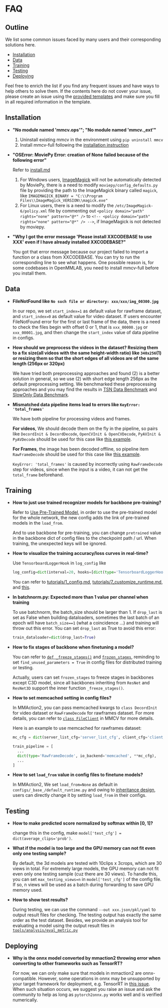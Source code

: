 # FAQ

## Outline

We list some common issues faced by many users and their corresponding solutions here.

- [Installation](#installation)
- [Data](#data)
- [Training](#training)
- [Testing](#testing)
- [Deploying](#deploying)

Feel free to enrich the list if you find any frequent issues and have ways to help others to solve them.
If the contents here do not cover your issue, please create an issue using the [provided templates](/.github/ISSUE_TEMPLATE/error-report.md) and make sure you fill in all required information in the template.

## Installation

- **"No module named 'mmcv.ops'"; "No module named 'mmcv._ext'"**

    1. Uninstall existing mmcv in the environment using `pip uninstall mmcv`
    2. Install mmcv-full following the [installation instruction](https://mmcv.readthedocs.io/en/latest/#installation)

- **"OSError: MoviePy Error: creation of None failed because of the following error"**

    Refer to [install.md](https://github.com/open-mmlab/mmaction2/blob/master/docs/en/install.md#requirements)
    1. For Windows users, [ImageMagick](https://www.imagemagick.org/script/index.php) will not be automatically detected by MoviePy, there is a need to modify `moviepy/config_defaults.py` file by providing the path to the ImageMagick binary called `magick`, like `IMAGEMAGICK_BINARY = "C:\\Program Files\\ImageMagick_VERSION\\magick.exe"`
    2. For Linux users, there is a need to modify the `/etc/ImageMagick-6/policy.xml` file by commenting out `<policy domain="path" rights="none" pattern="@*" />` to `<!-- <policy domain="path" rights="none" pattern="@*" /> -->`, if ImageMagick is not detected by moviepy.

- **"Why I got the error message 'Please install XXCODEBASE to use XXX' even if I have already installed XXCODEBASE?"**

    You got that error message because our project failed to import a function or a class from XXCODEBASE. You can try to run the corresponding line to see what happens. One possible reason is, for some codebases in OpenMMLAB, you need to install mmcv-full before you install them.

## Data

- **FileNotFound like `No such file or directory: xxx/xxx/img_00300.jpg`**

    In our repo, we set `start_index=1` as default value for rawframe dataset, and `start_index=0` as default value for video dataset.
    If users encounter FileNotFound error for the first or last frame of the data, there is a need to check the files begin with offset 0 or 1,
    that is `xxx_00000.jpg` or `xxx_00001.jpg`, and then change the `start_index` value of data pipeline in configs.

- **How should we preprocess the videos in the dataset? Resizing them to a fix size(all videos with the same height-width ratio) like `340x256`(1) or resizing them so that the short edges of all videos are of the same length (256px or 320px)**

    We have tried both preprocessing approaches and found (2) is a better solution in general, so we use (2) with short edge length 256px as the default preprocessing setting. We benchmarked these preprocessing approaches and you may find the results in [TSN Data Benchmark](https://github.com/open-mmlab/mmaction2/tree/master/configs/recognition/tsn) and [SlowOnly Data Benchmark](https://github.com/open-mmlab/mmaction2/tree/master/configs/recognition/tsn).

- **Mismatched data pipeline items lead to errors like `KeyError: 'total_frames'`**

    We have both pipeline for processing videos and frames.

    **For videos**, We should decode them on the fly in the pipeline, so pairs like `DecordInit & DecordDecode`, `OpenCVInit & OpenCVDecode`, `PyAVInit & PyAVDecode` should be used for this case like [this example](https://github.com/open-mmlab/mmaction2/blob/023777cfd26bb175f85d78c455f6869673e0aa09/configs/recognition/slowfast/slowfast_r50_video_4x16x1_256e_kinetics400_rgb.py#L47-L49).

    **For Frames**, the image has been decoded offline, so pipeline item `RawFrameDecode` should be used for this case like [this example](https://github.com/open-mmlab/mmaction2/blob/023777cfd26bb175f85d78c455f6869673e0aa09/configs/recognition/slowfast/slowfast_r50_8x8x1_256e_kinetics400_rgb.py#L49).

    `KeyError: 'total_frames'` is caused by incorrectly using `RawFrameDecode` step for videos, since when the input is a video, it can not get the `total_frame` beforehand.

## Training

- **How to just use trained recognizer models for backbone pre-training?**

    Refer to [Use Pre-Trained Model](https://github.com/open-mmlab/mmaction2/blob/master/docs/en/tutorials/2_finetune.md#use-pre-trained-model),
    in order to use the pre-trained model for the whole network, the new config adds the link of pre-trained models in the `load_from`.

    And to use backbone for pre-training, you can change `pretrained` value in the backbone dict of config files to the checkpoint path / url.
    When training, the unexpected keys will be ignored.

- **How to visualize the training accuracy/loss curves in real-time?**

    Use `TensorboardLoggerHook` in `log_config` like

    ```python
    log_config=dict(interval=20, hooks=[dict(type='TensorboardLoggerHook')])
    ```

    You can refer to [tutorials/1_config.md](tutorials/1_config.md), [tutorials/7_customize_runtime.md](tutorials/7_customize_runtime.md#log-config), and [this](https://github.com/open-mmlab/mmaction2/blob/master/configs/recognition/tsm/tsm_r50_1x1x8_50e_kinetics400_rgb.py#L118).

- **In batchnorm.py: Expected more than 1 value per channel when training**

    To use batchnorm, the batch_size should be larger than 1. If `drop_last` is set as False when building dataloaders, sometimes the last batch of an epoch will have `batch_size==1` (what a coincidence ...) and training will throw out this error. You can set `drop_last` as True to avoid this error:

    ```python
    train_dataloader=dict(drop_last=True)
    ```

- **How to fix stages of backbone when finetuning a model?**

    You can refer to [`def _freeze_stages()`](https://github.com/open-mmlab/mmaction2/blob/0149a0e8c1e0380955db61680c0006626fd008e9/mmaction/models/backbones/x3d.py#L458) and [`frozen_stages`](https://github.com/open-mmlab/mmaction2/blob/0149a0e8c1e0380955db61680c0006626fd008e9/mmaction/models/backbones/x3d.py#L183-L184),
    reminding to set `find_unused_parameters = True` in config files for distributed training or testing.

    Actually, users can set `frozen_stages` to freeze stages in backbones except C3D model, since all backbones inheriting from `ResNet` and `ResNet3D` support the inner function `_freeze_stages()`.

- **How to set memcached setting in config files?**

    In MMAction2, you can pass memcached kwargs to `class DecordInit` for video dataset or `RawFrameDecode` for rawframes dataset.
    For more details, you can refer to [`class FileClient`](https://github.com/open-mmlab/mmcv/blob/master/mmcv/fileio/file_client.py) in MMCV for more details.

    Here is an example to use memcached for rawframes dataset:

    ```python
    mc_cfg = dict(server_list_cfg='server_list_cfg', client_cfg='client_cfg', sys_path='sys_path')

    train_pipeline = [
      ...
      dict(type='RawFrameDecode', io_backend='memcached', **mc_cfg),
      ...
    ]
    ```

- **How to set `load_from` value in config files to finetune models?**

    In MMAction2, We set `load_from=None` as default in `configs/_base_/default_runtime.py` and owing to [inheritance design](/docs/en/tutorials/1_config.md),
    users can directly change it by setting `load_from` in their configs.

## Testing

- **How to make predicted score normalized by softmax within [0, 1]?**

    change this in the config, make `model['test_cfg'] = dict(average_clips='prob')`.

- **What if the model is too large and the GPU memory can not fit even only one testing sample?**

    By default, the 3d models are tested with 10clips x 3crops, which are 30 views in total. For extremely large models, the GPU memory can not fit even only one testing sample (cuz there are 30 views). To handle this, you can set `max_testing_views=n` in `model['test_cfg']` of the config file. If so, n views will be used as a batch during forwarding to save GPU memory used.

- **How to show test results?**

    During testing, we can use the command `--out xxx.json/pkl/yaml` to output result files for checking. The testing output has exactly the same order as the test dataset.
    Besides, we provide an analysis tool for evaluating a model using the output result files in [`tools/analysis/eval_metric.py`](/tools/analysis/eval_metric.py)

## Deploying

- **Why is the onnx model converted by mmaction2 throwing error when converting to other frameworks such as TensorRT?**

    For now, we can only make sure that models in mmaction2 are onnx-compatible. However, some operations in onnx may be unsupported by your target framework for deployment, e.g. TensorRT in [this issue](https://github.com/open-mmlab/mmaction2/issues/414). When such situation occurs, we suggest you raise an issue and ask the community to help as long as `pytorch2onnx.py` works well and is verified numerically.
